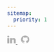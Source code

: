 ```yaml
---
sitemap:
  priority: 1
---
```


<div class="img-container">
    <a href="https://www.linkedin.com/in/giovanni-remonti/" target="_blank">
    <svg xmlns="http://www.w3.org/2000/svg" xmlns:xlink="http://www.w3.org/1999/xlink" viewBox="0 0 48 48" width="20px" height="20px">
    <path style=" stroke:none;fill-rule:nonzero;fill:rgb(25.098041%,25.098041%,25.098041%);fill-opacity:0.43137;" d="M 5.824219 12.332031 L 5.886719 12.332031 C 9.140625 12.332031 11.167969 10 11.167969 7.082031 C 11.105469 4.101562 9.140625 1.832031 5.945312 1.832031 C 2.753906 1.832031 0.667969 4.101562 0.667969 7.082031 C 0.667969 10 2.691406 12.332031 5.824219 12.332031 Z M 0.667969 15.832031 L 11.167969 15.832031 L 11.167969 46.167969 L 0.667969 46.167969 Z M 47.332031 26.917969 C 47.332031 20.796875 42.371094 15.832031 36.25 15.832031 C 32.6875 15.832031 29.527344 17.519531 27.5 20.132812 L 27.5 15.832031 L 17 15.832031 L 17 46.167969 L 27.5 46.167969 L 27.5 28.667969 C 27.5 26.089844 29.589844 24 32.167969 24 C 34.742188 24 36.832031 26.089844 36.832031 28.667969 L 36.832031 46.167969 L 47.332031 46.167969 C 47.332031 46.167969 47.332031 28.613281 47.332031 26.917969 Z M 47.332031 26.917969 "/>
    </svg>
    </a>
    &nbsp;
    <a href="https://github.com/gio-remo" target="_blank">
    <svg xmlns="http://www.w3.org/2000/svg" xmlns:xlink="http://www.w3.org/1999/xlink" viewBox="0 0 30 30" width="20px" height="20px">
    <path style=" stroke:none;fill-rule:nonzero;fill:rgb(25.098041%,25.098041%,25.098041%);fill-opacity:0.43137;" d="M 15 0.601562 C 7.046875 0.601562 0.601562 7.046875 0.601562 15 C 0.601562 21.746094 5.246094 27.394531 11.511719 28.957031 C 11.441406 28.761719 11.398438 28.535156 11.398438 28.257812 L 11.398438 25.796875 C 10.816406 25.796875 9.835938 25.796875 9.589844 25.796875 C 8.605469 25.796875 7.730469 25.371094 7.304688 24.585938 C 6.832031 23.710938 6.75 22.371094 5.582031 21.554688 C 5.234375 21.28125 5.5 20.96875 5.898438 21.011719 C 6.636719 21.222656 7.25 21.726562 7.824219 22.476562 C 8.398438 23.230469 8.667969 23.402344 9.742188 23.402344 C 10.261719 23.402344 11.039062 23.371094 11.769531 23.257812 C 12.164062 22.257812 12.84375 21.335938 13.675781 20.902344 C 8.878906 20.410156 6.589844 18.023438 6.589844 14.785156 C 6.589844 13.390625 7.1875 12.039062 8.195312 10.90625 C 7.863281 9.777344 7.445312 7.476562 8.320312 6.601562 C 10.480469 6.601562 11.785156 8 12.097656 8.378906 C 13.171875 8.007812 14.351562 7.800781 15.59375 7.800781 C 16.835938 7.800781 18.023438 8.007812 19.101562 8.378906 C 19.410156 8.003906 20.714844 6.601562 22.878906 6.601562 C 23.757812 7.476562 23.335938 9.789062 23 10.914062 C 24.003906 12.046875 24.59375 13.390625 24.59375 14.785156 C 24.59375 18.019531 22.308594 20.40625 17.519531 20.902344 C 18.839844 21.589844 19.800781 23.519531 19.800781 24.976562 L 19.800781 28.257812 C 19.800781 28.382812 19.773438 28.472656 19.757812 28.578125 C 25.371094 26.609375 29.398438 21.28125 29.398438 15 C 29.398438 7.046875 22.953125 0.601562 15 0.601562 Z M 15 0.601562 "/>
    </svg>
    </a>
</div>